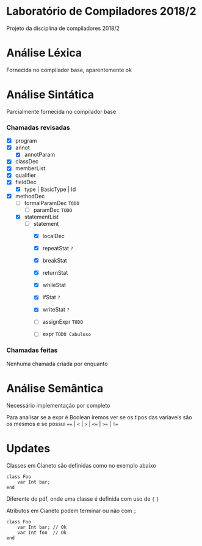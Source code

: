 # Laboratório de Compiladores 2018/2
Projeto da disciplina de compiladores 2018/2

# Análise Léxica
Fornecida no compilador base, aparentemente ok

# Análise Sintática
Parcialmente fornecida no compilador base

### Chamadas revisadas
- [x] program
- [x] annot
    - [x] annotParam
- [x] classDec
- [x] memberList
- [x] qualifier
- [x] fieldDec
    - [x] type | BasicType | Id
- [x] methodDec
    - [ ] formalParamDec `TODO`
        - [ ] paramDec `TODO`
    - [x] statementList
        - [ ] statement
            - [x] localDec
            - [x] repeatStat `?`
            - [x] breakStat
            - [x] returnStat
            - [x] whileStat
            - [x] ifStat    `?`
            - [x] writeStat `?`
            - [ ] assignExpr `TODO`
            - [ ] expr `TODO Cabuloso`



### Chamadas feitas
Nenhuma chamada criada por enquanto


# Análise Semântica
Necessário implementação por completo

Para analisar se a expr é Boolean iremos ver se os tipos das variaveis são os mesmos e se possui `==` | `<` | `>` | `<=` | `>=` | `!=`

# Updates
Classes em Cianeto são definidas como no exemplo abaixo

```
class Foo
    var Int bar;
end
```

Diferente do pdf, onde uma classe é definida com uso de `{` `}`


Atributos em Cianeto podem terminar ou não com `;`

```
class Foo
    var Int bar; // Ok
    var Int foo  // Ok
end
```